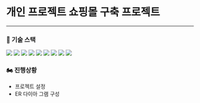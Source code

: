 <h1>개인 프로젝트 쇼핑몰 구축 프로젝트</h1>
<hr>

<h3>🎂 기술 스택</h3>
<div>
    <img src="https://img.shields.io/badge/Java-007396?style=flat-square&logo=Java&logoColor=white"/>
    <img src="https://img.shields.io/badge/JPA-40AEF0?style=flat-square&logo=Java&logoColor=white"/>
    <img src="https://img.shields.io/badge/Hibernate-F40D12?style=flat-square&logo=Java&logoColor=white"/>
    <img src="https://img.shields.io/badge/Spring-6DB33F?style=flat-square&logo=Spring&logoColor=white"/>
    <img src="https://img.shields.io/badge/springboot-6DB33F?style=flat-square&logo=MySQL&logoColor=white"/>
    <img src="https://img.shields.io/badge/MySQL-4479A1?style=flat-square&logo=MySQL&logoColor=white"/>
    <img src="https://img.shields.io/badge/HTML5-E34F26?style=flat-square&logo=HTML5&logoColor=white"/>
    <img src="https://img.shields.io/badge/CSS3-1572B6?style=flat-square&logo=CSS3&logoColor=white"/>
    <img src="https://img.shields.io/badge/JavaScript-F7DF1E?style=flat-square&logo=JavaScript&logoColor=white"/>
</div>   


<h3>🏍 진행상황 </h3>
<ul>
    <li>프로젝트 설정</li>
    <li>ER 다이아 그램 구성</li>
</ul>